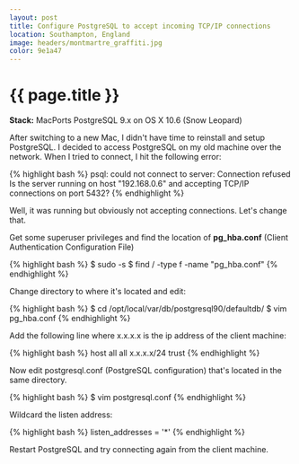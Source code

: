 ```yaml
---
layout: post
title: Configure PostgreSQL to accept incoming TCP/IP connections
location: Southampton, England
image: headers/montmartre_graffiti.jpg
color: 9e1a47
---
```


{{ page.title }}
================

**Stack:** MacPorts PostgreSQL 9.x on OS X 10.6 (Snow Leopard)

After switching to a new Mac, I didn't have time to reinstall and setup PostgreSQL. I decided to access PostgreSQL on my old machine over the network. When I tried to connect, I hit the following error:

{% highlight bash %}
psql: could not connect to server: Connection refused
Is the server running on host "192.168.0.6" and accepting TCP/IP connections on port 5432?
{% endhighlight %}

Well, it was running but obviously not accepting connections. Let's change that.

Get some superuser privileges and find the location of **pg_hba.conf** (Client Authentication Configuration File)

{% highlight bash %}
$ sudo -s
$ find / -type f -name "pg_hba.conf"
{% endhighlight %}

Change directory to where it's located and edit:

{% highlight bash %}
$ cd /opt/local/var/db/postgresql90/defaultdb/
$ vim pg_hba.conf
{% endhighlight %}

Add the following line where x.x.x.x is the ip address of the client machine:

{% highlight bash %}
host all all x.x.x.x/24 trust
{% endhighlight %}

Now edit postgresql.conf (PostgreSQL configuration) that's located in the same directory.

{% highlight bash %}
$ vim postgresql.conf
{% endhighlight %}

Wildcard the listen address:

{% highlight bash %}
listen_addresses = '*'
{% endhighlight %}

Restart PostgreSQL and try connecting again from the client machine.
